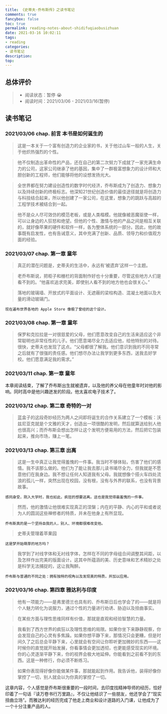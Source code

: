 ```yaml
---
title: 《史蒂夫·乔布斯传》之读书笔记
comments: true
fancybox: false
toc: true
permalink: reading-notes-about-shidifuqiaobusizhuan
date: 2021-03-16 10:02:11
tags:
- reading
categories:
- 读书笔记
description:
top:
---
```


## 总体评价

> - 阅读状态：暂停 😭
> - 阅读时间：2021/03/06 - 2021/03/16(暂停)

<!--more-->

## 读书笔记

### 2021/03/06 chap. 前言 本书是如何诞生的

> 这是一本关于一个富有创造力的企业家的书，关于他过山车一般的人生，关于他炽热强烈的个性。

> 他不仅制造出革命性的产品，还在自己的第二次努力下成就了一家充满生命力的公司，这家公司继承了他的基因，集中了一群极富想象力的设计师和大胆创新的工程师，他们能够将他的设想发扬光大。

> 全世界都在努力建设创造性的数字时代经济，乔布斯成为了创造力、想象力以及持续创新的终极标志。他深知21世纪创造价值的最佳途径就是将创造力与科技结合起来，所以他创建了一家公司，在这里，想象力的跳跃与高超的工程学技术被结合到一起。

> 他不是众人尽可效仿的模范老板，或是人类楷模。他就像被恶魔驱使一样，可以让身边的人狂怒和绝望。但他的个性、激情与他的产品之间是相互关联的，就好像苹果的硬件和软件一样，各为整体系统的一部分。因此，他的故事既有启发性，也有告诫意义，其中充满了创新、品质、领导力和价值观方面的经验。

### 2021/03/07 chap. 第一章 童年

> 真正的潜在问题是，史蒂夫的生活中，永远有‘被遗弃’这样一个主题。

> 老乔布斯说，把柜子和栅栏的背面制作好也十分重要，尽管这些地方人们是看不到的。“他喜欢追求完美，即使别人看不到的地方他也会很关心。”

> 落地的玻璃墙、开放式的平面设计、无遮蔽的梁柱构造、混凝土地面以及大量的滑动玻璃门。

`现在遍布世界各地的 Apple Store 像极了曾经的这个设计。`

### 2021/03/08 chap. 第一章 童年

> 保罗和克拉拉是一对很慈爱的父母，他们愿意改变自己的生活来适应这个非常聪明也非常任性的儿子。他们愿意竭尽全力去适应他，给他特别的对待。很快，史蒂夫也发现了这点。“父母都很了解我。他们意识到我的不同寻常之后就有了很强的责任感。他们想尽办法让我学到更多东西，送我去好学校。他们愿意满足我的需求。”

### 2021/03/11 chap. 第一章 童年

本章阅读结束，了解了乔布斯出生就被遗弃，以及他的养父母在他童年时对他的影响。同时高中是他兴趣迸发的阶段。他太喜欢电子技术了。

### 2021/03/12 chap. 第二章 奇特的一对

> 蓝盒子的这段奇妙经历为两人之间即将诞生的合作关系建立了一个模板：沃兹尼亚克就是个文雅的天才，创造出一项很酷的发明，然后就算送给别人他也很高兴；而乔布斯会想出怎样让这个发明方便易用的方法，然后把它包装起来，推向市场，赚上一笔。

### 2021/03/13 chap. 第三章 出离

> 这是一生中真正让我觉得羞愧的一件事。我当时不够体贴，伤害了他们的感情。我不该那么做的。他们为了能让我去那儿读书竭尽全力，但我就是不愿意他们在我身边。我不想让任何人知道我有父母。我就想像个搭火车四处流浪的孤儿一样，突然出现在校园，没有根，没有与外界的联系，也没有背景故事。

`感同身受，刚入大学时，我也如此，疯狂的想要逃离。这也是我觉得最羞愧的一件事。`

> 然而，他的激情让他很难实现真正的涅槃；内在的平静、内心的平和或者说为人的圆润这些禅修者的特质，并未在他身上有所显现。

`乔布斯真的是一个坚持自我的人，别人、环境都很难改变他。`

> 史蒂夫管理着苹果园

`这是梦开始萌芽的地方吗？`

> 我学到了衬线字体和无衬线字体，怎样在不同的字母组合间调整其间距，以及怎样作出完美的版面设计。这其中所蕴涵的美、历史意味和艺术精妙之处是科学无法捕捉的，这让我陶醉。

`乔布斯与普通的不同之处：拥有独特的视角以及发现美的特质，并加以应用。`

### 2021/03/16 chap. 第四章 雅达利与印度

> 他有一项能力——是弗里德兰也具有的、乔布斯日后也学会了的——就是将个人魅力转化为说服力，通过个性的力量进行劝诱、胁迫以及扭曲事实。

> 在某些方面与理性思维同样有价值，那就是直观和经验智慧的力量。

> 我看到了西方世界的疯狂以及理性思维的局限。如果你坐下来静静观察，你会发现自己的心灵有多焦躁。如果你想平静下来，那情况只会更糟，但是时间久了之后总会平静下来，心里就会有空间让你聆听更加微妙的东西——这时候你的直觉就开始发展，你看事情会更加透彻，也更能感受现实的环境。你的心灵逐渐平静下来，你的视界会极大地延伸。你能看到之前看不到的东西。这是一种修行，你必须不断练习。

> 如果你表现得好像你能做某件事，那就能起到作用。我告诉他，装得好像你掌控了一切，别人就会以为你真的掌控了一切。

这章内容，个人感觉是乔布斯很重要的一段时间，去印度找精神导师的经历，恰好印着了一句话『读万卷书行万里路』，不仅让他结识了一些朋友，他还学会了“现实扭曲立场”。而雅达利的经历完成了他走上商业和设计道路的入门课，让他成为了一个十分注重产品的人。